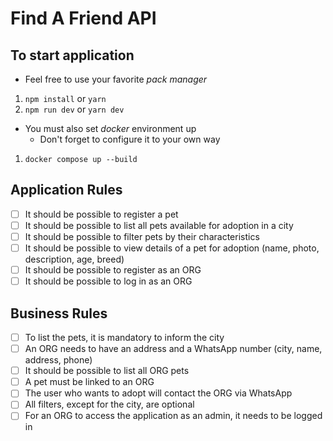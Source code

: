 # Find A Friend API

## To start application 

- Feel free to use your favorite *pack manager*

1. `npm install` or `yarn`
2. `npm run dev` or `yarn dev`

- You must also set *docker* environment up
  - Don't forget to configure it to your own way

1. `docker compose up --build`

## Application Rules

- [ ] It should be possible to register a pet
- [ ] It should be possible to list all pets available for adoption in a city
- [ ] It should be possible to filter pets by their characteristics
- [ ] It should be possible to view details of a pet for adoption (name, photo, description, age, breed)
- [ ] It should be possible to register as an ORG
- [ ] It should be possible to log in as an ORG

## Business Rules

- [ ] To list the pets, it is mandatory to inform the city
- [ ] An ORG needs to have an address and a WhatsApp number (city, name, address, phone)
- [ ] It should be possible to list all ORG pets
- [ ] A pet must be linked to an ORG
- [ ] The user who wants to adopt will contact the ORG via WhatsApp
- [ ] All filters, except for the city, are optional
- [ ] For an ORG to access the application as an admin, it needs to be logged in
